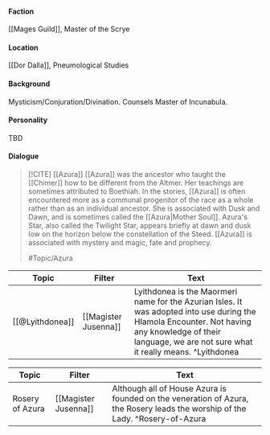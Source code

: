 #### Faction
[[Mages Guild]], Master of the Scrye

#### Location
[[Dor Dalla]], Pneumological Studies

#### Background
Mysticism/Conjuration/Divination. Counsels Master of Incunabula.

#### Personality
TBD

#### Dialogue

> [!CITE] [[Azura]]
> [[Azura]] was the ancestor who taught the [[Chimer]] how to be different from the Altmer. Her teachings are sometimes attributed to Boethiah. In the stories, [[Azura]] is often encountered more as a communal progenitor of the race as a whole rather than as an individual ancestor. She is associated with Dusk and Dawn, and is sometimes called the [[Azura|Mother Soul]]. Azura's Star, also called the Twilight Star, appears briefly at dawn and dusk low on the horizon below the constellation of the Steed. [[Azura]] is associated with mystery and magic, fate and prophecy.
> 
> #Topic/Azura
> 



| Topic           | Filter               | Text                                                                                                                                                                                                       |
| --------------- | -------------------- | ---------------------------------------------------------------------------------------------------------------------------------------------------------------------------------------------------------- |
| [[@Lyithdonea]] | [[Magister Jusenna]] | Lyithdonea is the Maormeri name for the Azurian Isles. It was adopted into use during the Hlamola Encounter. Not having any knowledge of their language, we are not sure what it really means. ^Lyithdonea |

| Topic           | Filter               | Text                                                                                                                          |
| --------------- | -------------------- | ----------------------------------------------------------------------------------------------------------------------------- |
| Rosery of Azura | [[Magister Jusenna]] | Although all of House Azura is founded on the veneration of Azura, the Rosery leads the worship of the Lady. ^Rosery-of-Azura |

